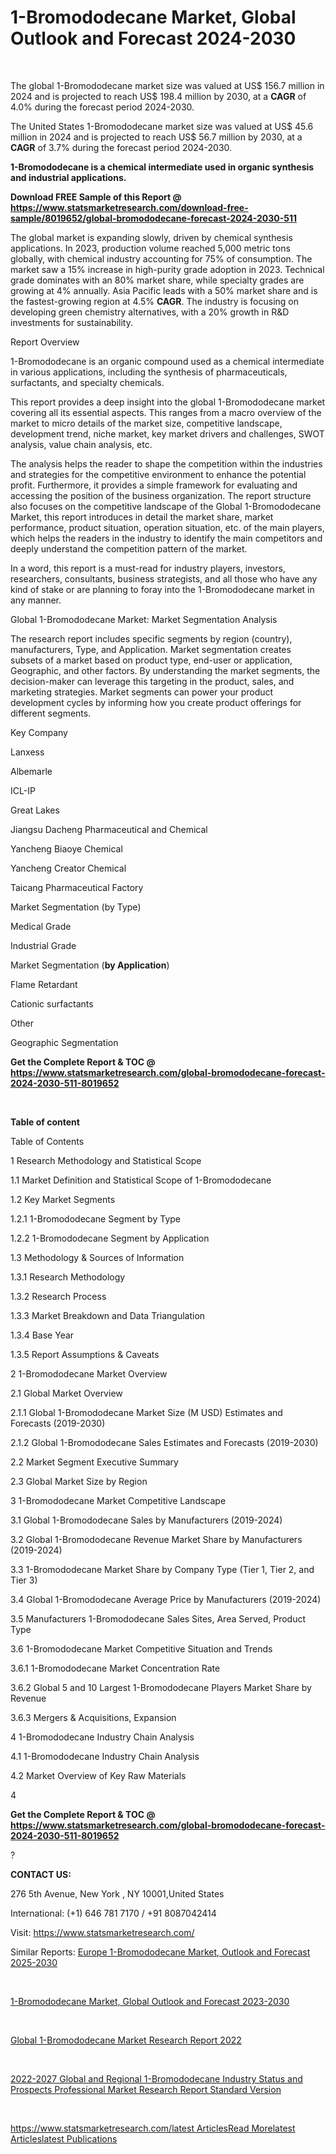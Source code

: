 <h1>1-Bromododecane Market, Global Outlook and Forecast 2024-2030</h1><br/><p>The global 1-Bromododecane market size was valued at US$ 156.7 million in 2024 and is projected to reach US$ 198.4 million by 2030, at a <strong>CAGR</strong> of 4.0% during the forecast period 2024-2030.</p>
 
 
 
 <p>The United States 1-Bromododecane market size was valued at US$ 45.6 million in 2024 and is projected to reach US$ 56.7 million by 2030, at a <strong>CAGR</strong> of 3.7% during the forecast period 2024-2030.</p>
 
 
 
 <p><strong>1-Bromododecane is a chemical intermediate used in organic synthesis and industrial applications.</strong></p>
 
 
 
 <p><strong>Download FREE Sample of this Report @ <a href="https://www.statsmarketresearch.com/download-free-sample/8019652/global-bromododecane-forecast-2024-2030-511">https://www.statsmarketresearch.com/download-free-sample/8019652/global-bromododecane-forecast-2024-2030-511</a></strong></p>
 
 
 
 <p>The global market is expanding slowly, driven by chemical synthesis applications. In 2023, production volume reached 5,000 metric tons globally, with chemical industry accounting for 75% of consumption. The market saw a 15% increase in high-purity grade adoption in 2023. Technical grade dominates with an 80% market share, while specialty grades are growing at 4% annually. Asia Pacific leads with a 50% market share and is the fastest-growing region at 4.5% <strong>CAGR</strong>. The industry is focusing on developing green chemistry alternatives, with a 20% growth in R&D investments for sustainability.</p>
 
 
 
 <p>Report Overview</p>
 
 
 
 <p>1-Bromododecane is an organic compound used as a chemical intermediate in various applications, including the synthesis of pharmaceuticals, surfactants, and specialty chemicals.</p>
 
 
 
 <p>This report provides a deep insight into the global 1-Bromododecane market covering all its essential aspects. This ranges from a macro overview of the market to micro details of the market size, competitive landscape, development trend, niche market, key market drivers and challenges, SWOT analysis, value chain analysis, etc.</p>
 
 
 
 <p>The analysis helps the reader to shape the competition within the industries and strategies for the competitive environment to enhance the potential profit. Furthermore, it provides a simple framework for evaluating and accessing the position of the business organization. The report structure also focuses on the competitive landscape of the Global 1-Bromododecane Market, this report introduces in detail the market share, market performance, product situation, operation situation, etc. of the main players, which helps the readers in the industry to identify the main competitors and deeply understand the competition pattern of the market.</p>
 
 
 
 <p>In a word, this report is a must-read for industry players, investors, researchers, consultants, business strategists, and all those who have any kind of stake or are planning to foray into the 1-Bromododecane market in any manner.</p>
 
 
 
 <p>Global 1-Bromododecane Market: Market Segmentation Analysis</p>
 
 
 
 <p>The research report includes specific segments by region (country), manufacturers, Type, and Application. Market segmentation creates subsets of a market based on product type, end-user or application, Geographic, and other factors. By understanding the market segments, the decision-maker can leverage this targeting in the product, sales, and marketing strategies. Market segments can power your product development cycles by informing how you create product offerings for different segments.</p>
 
 
 
 <p>Key Company</p>
 
 
 
 <p>Lanxess</p>
 
 
 
 <p>Albemarle</p>
 
 
 
 <p>ICL-IP</p>
 
 
 
 <p>Great Lakes</p>
 
 
 
 <p>Jiangsu Dacheng Pharmaceutical and Chemical</p>
 
 
 
 <p>Yancheng Biaoye Chemical</p>
 
 
 
 <p>Yancheng Creator Chemical</p>
 
 
 
 <p>Taicang Pharmaceutical Factory</p>
 
 
 
 <p>Market Segmentation (by Type)</p>
 
 
 
 <p>Medical Grade</p>
 
 
 
 <p>Industrial Grade</p>
 
 
 
 <p>Market Segmentation (<strong>by Application</strong>)</p>
 
 
 
 <p>Flame Retardant</p>
 
 
 
 <p>Cationic surfactants</p>
 
 
 
 <p>Other</p>
 
 
 
 <p>Geographic Segmentation</p>
 
 
 
 <div><b>Get the Complete Report & TOC @ <a href="https://www.statsmarketresearch.com/global-bromododecane-forecast-2024-2030-511-8019652">https://www.statsmarketresearch.com/global-bromododecane-forecast-2024-2030-511-8019652</a></b></div>
 
 
 
 <p><br />
 
 <b>Table of content</b></p>
 
 
 
 <p>Table of Contents<br />
 
 1 Research Methodology and Statistical Scope<br />
 
 1.1 Market Definition and Statistical Scope of 1-Bromododecane<br />
 
 1.2 Key Market Segments<br />
 
 1.2.1 1-Bromododecane Segment by Type<br />
 
 1.2.2 1-Bromododecane Segment by Application<br />
 
 1.3 Methodology & Sources of Information<br />
 
 1.3.1 Research Methodology<br />
 
 1.3.2 Research Process<br />
 
 1.3.3 Market Breakdown and Data Triangulation<br />
 
 1.3.4 Base Year<br />
 
 1.3.5 Report Assumptions & Caveats<br />
 
 2 1-Bromododecane Market Overview<br />
 
 2.1 Global Market Overview<br />
 
 2.1.1 Global 1-Bromododecane Market Size (M USD) Estimates and Forecasts (2019-2030)<br />
 
 2.1.2 Global 1-Bromododecane Sales Estimates and Forecasts (2019-2030)<br />
 
 2.2 Market Segment Executive Summary<br />
 
 2.3 Global Market Size by Region<br />
 
 3 1-Bromododecane Market Competitive Landscape<br />
 
 3.1 Global 1-Bromododecane Sales by Manufacturers (2019-2024)<br />
 
 3.2 Global 1-Bromododecane Revenue Market Share by Manufacturers (2019-2024)<br />
 
 3.3 1-Bromododecane Market Share by Company Type (Tier 1, Tier 2, and Tier 3)<br />
 
 3.4 Global 1-Bromododecane Average Price by Manufacturers (2019-2024)<br />
 
 3.5 Manufacturers 1-Bromododecane Sales Sites, Area Served, Product Type<br />
 
 3.6 1-Bromododecane Market Competitive Situation and Trends<br />
 
 3.6.1 1-Bromododecane Market Concentration Rate<br />
 
 3.6.2 Global 5 and 10 Largest 1-Bromododecane Players Market Share by Revenue<br />
 
 3.6.3 Mergers & Acquisitions, Expansion<br />
 
 4 1-Bromododecane Industry Chain Analysis<br />
 
 4.1 1-Bromododecane Industry Chain Analysis<br />
 
 4.2 Market Overview of Key Raw Materials<br />
 
 4</p>
 
 
 
 <div><b>Get the Complete Report & TOC @ <a href="https://www.statsmarketresearch.com/global-bromododecane-forecast-2024-2030-511-8019652">https://www.statsmarketresearch.com/global-bromododecane-forecast-2024-2030-511-8019652</a></b></div>
 
 
 
 <p>? </p>
 
 
 
 <p><b>CONTACT US:</b><br />
 
 276 5th Avenue, New York , NY 10001,United States<br />
 
 International: (+1) 646 781 7170 / +91 8087042414<br />
 
 Visit: <a href="https://www.statsmarketresearch.com/">https://www.statsmarketresearch.com/</a><br />
 
 Similar Reports: <a href="https://www.statsmarketresearch.com/global-bromododecane-forecast-2024-2030-511-8019652">Europe 1-Bromododecane Market, Outlook and Forecast 2025-2030</a><br />
 
 <br />
 
 <a href="https://www.statsmarketresearch.com/global-bromododecane-forecast-2024-2030-511-8019652">1-Bromododecane Market, Global Outlook and Forecast 2023-2030</a><br />
 
 <br />
 
 <a href="https://www.statsmarketresearch.com/global-bromododecane-forecast-2024-2030-511-8019652">Global 1-Bromododecane Market Research Report 2022</a><br />
 
 <br />
 
 <a href="https://www.statsmarketresearch.com/global-bromododecane-forecast-2024-2030-511-8019652">2022-2027 Global and Regional 1-Bromododecane Industry Status and Prospects Professional Market Research Report Standard Version</a><br />
 
 <br />
 
 <a href="https://gyeongbokgung.com">https://www.statsmarketresearch.com/</a><a href="https://hallyeomaritime.com">latest Articles</a><a href="https://jingwansa.com">Read More</a><a href="https://nguoiviet.jp/">latest Articles</a><a href="https://www.intelmarketresearch.com/">latest Publications</a></p>